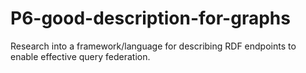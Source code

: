 # P6-good-description-for-graphs
Research into a framework/language for describing RDF endpoints to enable effective query federation.

